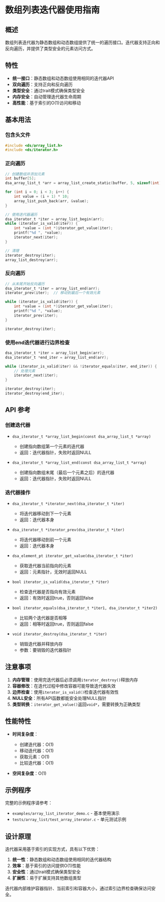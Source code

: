 # 数组列表迭代器使用指南

## 概述

数组列表迭代器为静态数组和动态数组提供了统一的遍历接口。迭代器支持正向和反向遍历，并提供了类型安全的元素访问方式。

## 特性

- **统一接口**：静态数组和动态数组使用相同的迭代器API
- **双向遍历**：支持正向和反向遍历
- **类型安全**：通过trait模式确保类型安全
- **内存安全**：自动管理迭代器生命周期
- **高性能**：基于索引的O(1)访问和移动

## 基本用法

### 包含头文件

```c
#include <ds/array_list.h>
#include <ds/iterator.h>
```

### 正向遍历

```c
// 创建数组并添加元素
int buffer[5];
dsa_array_list_t *arr = array_list_create_static(buffer, 5, sizeof(int));

for (int i = 0; i < 3; i++) {
    int value = (i + 1) * 10;
    array_list_push_back(arr, &value);
}

// 使用迭代器遍历
dsa_iterator_t *iter = array_list_begin(arr);
while (iterator_is_valid(iter)) {
    int *value = (int *)iterator_get_value(iter);
    printf("%d ", *value);
    iterator_next(iter);
}

// 清理
iterator_destroy(iter);
array_list_destroy(arr);
```

### 反向遍历

```c
// 从末尾开始反向遍历
dsa_iterator_t *iter = array_list_end(arr);
iterator_prev(iter);  // 移动到最后一个有效元素

while (iterator_is_valid(iter)) {
    int *value = (int *)iterator_get_value(iter);
    printf("%d ", *value);
    iterator_prev(iter);
}

iterator_destroy(iter);
```

### 使用end迭代器进行边界检查

```c
dsa_iterator_t *iter = array_list_begin(arr);
dsa_iterator_t *end_iter = array_list_end(arr);

while (iterator_is_valid(iter) && !iterator_equals(iter, end_iter)) {
    // 处理元素
    iterator_next(iter);
}

iterator_destroy(iter);
iterator_destroy(end_iter);
```

## API 参考

### 创建迭代器

- `dsa_iterator_t *array_list_begin(const dsa_array_list_t *array)`
  - 创建指向数组第一个元素的迭代器
  - 返回：迭代器指针，失败时返回NULL

- `dsa_iterator_t *array_list_end(const dsa_array_list_t *array)`
  - 创建指向数组末尾（最后一个元素之后）的迭代器
  - 返回：迭代器指针，失败时返回NULL

### 迭代器操作

- `dsa_iterator_t *iterator_next(dsa_iterator_t *iter)`
  - 将迭代器移动到下一个元素
  - 返回：迭代器本身

- `dsa_iterator_t *iterator_prev(dsa_iterator_t *iter)`
  - 将迭代器移动到前一个元素
  - 返回：迭代器本身

- `dsa_element_pt iterator_get_value(dsa_iterator_t *iter)`
  - 获取迭代器当前指向的元素
  - 返回：元素指针，无效时返回NULL

- `bool iterator_is_valid(dsa_iterator_t *iter)`
  - 检查迭代器是否指向有效元素
  - 返回：有效时返回true，否则返回false

- `bool iterator_equals(dsa_iterator_t *iter1, dsa_iterator_t *iter2)`
  - 比较两个迭代器是否相等
  - 返回：相等时返回true，否则返回false

- `void iterator_destroy(dsa_iterator_t *iter)`
  - 销毁迭代器并释放内存
  - 参数：要销毁的迭代器指针

## 注意事项

1. **内存管理**：使用完迭代器后必须调用`iterator_destroy()`释放内存
2. **容器修改**：在迭代过程中修改容器可能导致迭代器失效
3. **边界检查**：使用`iterator_is_valid()`检查迭代器有效性
4. **NULL安全**：所有API函数都能安全处理NULL指针
5. **类型转换**：`iterator_get_value()`返回`void*`，需要转换为正确类型

## 性能特性

- **时间复杂度**：
  - 创建迭代器：O(1)
  - 移动迭代器：O(1)
  - 获取元素：O(1)
  - 比较迭代器：O(1)

- **空间复杂度**：O(1)

## 示例程序

完整的示例程序请参考：
- `examples/array_list_iterator_demo.c` - 基本使用演示
- `tests/array_list/test_array_iterator.c` - 单元测试示例

## 设计原理

迭代器采用基于索引的实现方式，具有以下优势：

1. **统一性**：静态数组和动态数组使用相同的迭代器结构
2. **效率**：基于索引的访问提供O(1)性能
3. **安全性**：通过trait模式确保类型安全
4. **扩展性**：易于扩展支持其他数组类型

迭代器内部维护容器指针、当前索引和容器大小，通过索引边界检查确保访问安全。
